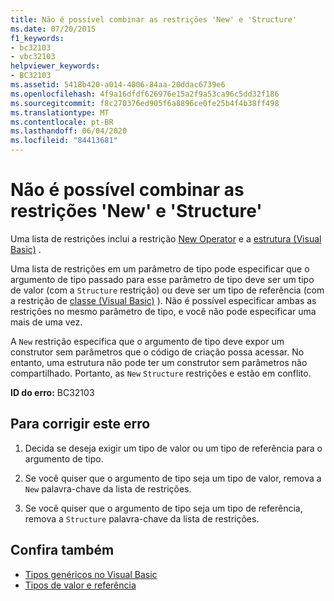 ```yaml
---
title: Não é possível combinar as restrições 'New' e 'Structure'
ms.date: 07/20/2015
f1_keywords:
- bc32103
- vbc32103
helpviewer_keywords:
- BC32103
ms.assetid: 5418b420-a014-4006-84aa-20ddac6739e6
ms.openlocfilehash: 4f9a16dfdf626976e15a2f9a53ca96c5dd32f186
ms.sourcegitcommit: f8c270376ed905f6a8896ce0fe25b4f4b38ff498
ms.translationtype: MT
ms.contentlocale: pt-BR
ms.lasthandoff: 06/04/2020
ms.locfileid: "84413681"
---
```

# <a name="new-constraint-and-structure-constraint-cannot-be-combined"></a>Não é possível combinar as restrições 'New' e 'Structure'
Uma lista de restrições inclui a restrição [New Operator](../language-reference/operators/new-operator.md) e a [estrutura (Visual Basic)](../language-reference/statements/structure-statement.md) .  
  
 Uma lista de restrições em um parâmetro de tipo pode especificar que o argumento de tipo passado para esse parâmetro de tipo deve ser um tipo de valor (com a `Structure` restrição) ou deve ser um tipo de referência (com a restrição de [classe (Visual Basic)](../language-reference/statements/class-statement.md) ). Não é possível especificar ambas as restrições no mesmo parâmetro de tipo, e você não pode especificar uma mais de uma vez.  
  
 A `New` restrição especifica que o argumento de tipo deve expor um construtor sem parâmetros que o código de criação possa acessar. No entanto, uma estrutura não pode ter um construtor sem parâmetros não compartilhado. Portanto, as `New` `Structure` restrições e estão em conflito.  
  
 **ID do erro:** BC32103  
  
## <a name="to-correct-this-error"></a>Para corrigir este erro  
  
1. Decida se deseja exigir um tipo de valor ou um tipo de referência para o argumento de tipo.  
  
2. Se você quiser que o argumento de tipo seja um tipo de valor, remova a `New` palavra-chave da lista de restrições.  
  
3. Se você quiser que o argumento de tipo seja um tipo de referência, remova a `Structure` palavra-chave da lista de restrições.  
  
## <a name="see-also"></a>Confira também

- [Tipos genéricos no Visual Basic](../programming-guide/language-features/data-types/generic-types.md)
- [Tipos de valor e referência](../programming-guide/language-features/data-types/value-types-and-reference-types.md)

